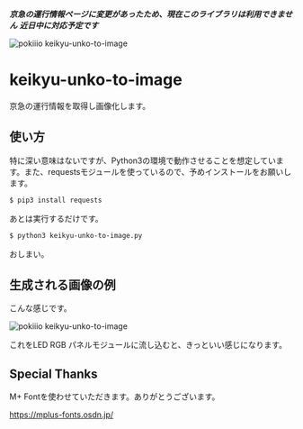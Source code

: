 ***京急の運行情報ページに変更があったため、現在このライブラリは利用できません***
***近日中に対応予定です***

![pokiiio keikyu-unko-to-image](https://lh3.googleusercontent.com/zWaiYGs85IA-GgWStEly3pJ-pO5kZxXU_rUddjnPCRxLqaJrb62u6qkR6LXiwtqshDdvr3CH1W8_QaL3DrYQOzBvaxg5B45jWWxWgFGAv1j1qYNzASHF8wRP8txY5EisQ1F1-pgjrlg=s600 "pokiiio keikyu-unko-to-image")

# keikyu-unko-to-image
京急の運行情報を取得し画像化します。

## 使い方

特に深い意味はないですが、Python3の環境で動作させることを想定しています。また、requestsモジュールを使っているので、予めインストールをお願いします。


```bash
$ pip3 install requests
```

あとは実行するだけです。


```bash
$ python3 keikyu-unko-to-image.py
```

おしまい。


## 生成される画像の例

こんな感じです。

![pokiiio keikyu-unko-to-image](https://lh3.googleusercontent.com/YRHsjVY9Iekd8Besgnjir5C8bsm89MbhE_97ci-TUsBr0S_Jq9lXO_6ecRFHzphLEJmQeqmQNUsPFKK7FSuK5qZ-aOVgc_Yds2ZU0ULMG_7Kwt5HeZGLZ3KNFPX7M9NbXY9feYz1wj8=s600 "pokiiio keikyu-unko-to-image")

これをLED RGB パネルモジュールに流し込むと、きっといい感じになります。




## Special Thanks

M+ Fontを使わせていただきます。ありがとうございます。

https://mplus-fonts.osdn.jp/
